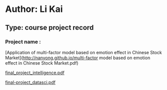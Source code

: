 # Author: Li Kai 
## Type: course project record


### Project name :



[Application of multi-factor model based on emotion effect in Chinese Stock Market](http://nanyong.github.io/multi-factor model based on emotion effect in Chinese Stock Market.pdf)


[final_project_intelligence.pdf](http://nanyong.github.io/final_project.pdf)


[final-project_datasci.pdf](http://nanyong.github.io/final-project_datasci.pdf)
